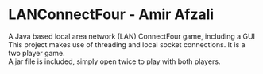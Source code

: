 # LANConnectFour - Amir Afzali
A Java based local area network (LAN) ConnectFour game, including a GUI  
This project makes use of threading and local socket connections. It is a two player game.  
A jar file is included, simply open twice to play with both players.  
